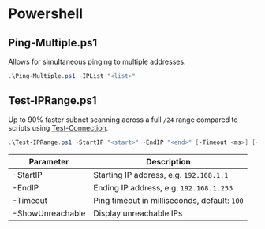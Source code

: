 # Powershell

## Ping-Multiple.ps1

Allows for simultaneous pinging to multiple addresses.
```powershell
.\Ping-Multiple.ps1 -IPList "<list>"
```

## Test-IPRange.ps1

Up to 90% faster subnet scanning across a full `/24` range compared to scripts using [Test-Connection](https://learn.microsoft.com/en-us/powershell/module/microsoft.powershell.management/test-connection?view=powershell-7.5).

```powershell
.\Test-IPRange.ps1 -StartIP "<start>" -EndIP "<end>" [-Timeout <ms>] [-ShowUnreachable]
```
| Parameter | Description |
| --------- | ----------- |
| -StartIP | Starting IP address, e.g. `192.168.1.1` |
| -EndIP | Ending IP address, e.g. `192.168.1.255` |
| -Timeout | Ping timeout in milliseconds, default: `100` |
| -ShowUnreachable | Display unreachable IPs |
